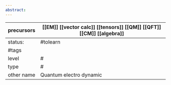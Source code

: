 ```yaml
---
abstract:
---
```

| precursors | [[EM]] [[vector calc]] [[tensors]] [[QM]] [[QFT]] [[CM]] [[algebra]] |
| ---------- | -------------------------------------------------------------------- |
| status:    | #tolearn                                                             |
| #tags      |                                                                      |
| level      | #                                                                    |
| type       | #                         |
| other name | Quantum electro dynamic                                              |
